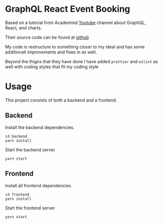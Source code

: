 # GraphQL React Event Booking

Based on a tutorial from Academind [Youtube](https://www.youtube.com/channel/UCSJbGtTlrDami-tDGPUV9-w) channel about GraphQL, React, and charts.

Their source code can be found at [github](https://github.com/academind/yt-graphql-react-event-booking-api)

My code is restructure to something closer to my ideal and has some additionatl improvements and fixes in as well.

Beyond the thigns that they have done I have added `prettier` and `eslint` as well with coding styles that fit my coding style

# Usage

This project consists of both a backend and a frontend.

## Backend

Install the backend dependencies.

```
cd backend
yarn install
```

Start the backend server
```
yarn start
```

## Frontend

Install all frontend dependencies

```
cd frontend
yarn install
```

Start the frontend server
```
yarn start
```
